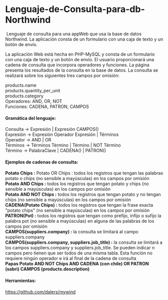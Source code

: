 # Lenguaje-de-Consulta-para-db-Northwind
 Lenguaje de consulta para una appWeb que usa la base de datos Northwind. La aplicación consta de un formulario con una caja de texto y un botón de envío.

La aplicación Web está hecha en PHP-MySQL y consta de un formulario con una caja de texto y un botón de envío. El usuario proporcionará una cadena de consulta que
incorpora operadores y funciones. 
La página presenta los resultados de la consulta en la base de datos. La consulta se realizará sobre los siguientes tres campos por omisión:

products.name  
products.quantity_per_unit  
products.category  
Operadores: AND, OR, NOT  
Funciones: CADENA, PATRON, CAMPOS  

#### Gramática del lenguaje:  
Consulta → Expresión | Expresión CAMPOS()  
Expresión → Expresión Operador Expresión | Términos  
Operador → AND | OR  
Términos →  Términos Término | Término  | NOT Término  
Término →  PalabraClave | CADENA() | PATRON()  

#### Ejemplos de cadenas de consulta:  

**Potato Chips :** Potato OR Chips : todos los registros que tengan las palabras potato o chips (no sensible a mayúsculas) en los campos por omisión  
**Potato AND Chips :** todos los registros que tengan potato y chips (no sensible a mayúsculas)  en los campos por omisión  
**Potato AND NOT Chips :** todos los registros que tengan potato y no tengan chips (no sensible a mayúsculas)  en los campos por omisión  
**CADENA(Potato Chips) :** todos los registros que tengan la frase exacta "potato chips" (no sensible a mayúsculas)  en los campos por omisión  
**PATRON(Pot) :** todos los registros que tengan como prefijo, infijo o sufijo la palabra pot (no sensible a mayúsculas) en alguna de las palabras 
de los campos por omisión  
**CAMPOS(suppliers.company) :** la consulta se limitará al campo suppliers.company  
**CAMPOS(suppliers.company, suppliers.job_title) :** la consulta se limitará a los campos suppliers.company y suppliers.job_title. 
Se pueden indicar n campos pero tienen que ser todos de una misma tabla. Esta función no requiere ningún operador e irá al final de la cadena de consulta  
**Papas Potato AND NOT Chips AND CADENA (con chile) OR PATRON (sabri) CAMPOS (products.description)**

#### Herramientas:  
https://github.com/dalers/mywind
